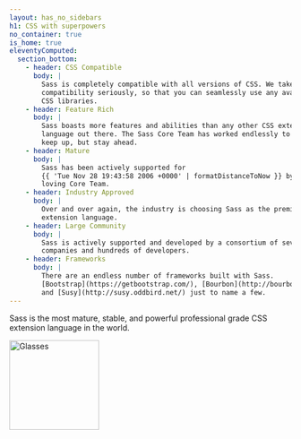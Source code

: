 ```yaml
---
layout: has_no_sidebars
h1: CSS with superpowers
no_container: true
is_home: true
eleventyComputed:
  section_bottom:
    - header: CSS Compatible
      body: |
        Sass is completely compatible with all versions of CSS. We take this
        compatibility seriously, so that you can seamlessly use any available
        CSS libraries.
    - header: Feature Rich
      body: |
        Sass boasts more features and abilities than any other CSS extension
        language out there. The Sass Core Team has worked endlessly to not only
        keep up, but stay ahead.
    - header: Mature
      body: |
        Sass has been actively supported for
        {{ 'Tue Nov 28 19:43:58 2006 +0000' | formatDistanceToNow }} by its
        loving Core Team.
    - header: Industry Approved
      body: |
        Over and over again, the industry is choosing Sass as the premier CSS
        extension language.
    - header: Large Community
      body: |
        Sass is actively supported and developed by a consortium of several tech
        companies and hundreds of developers.
    - header: Frameworks
      body: |
        There are an endless number of frameworks built with Sass.
        [Bootstrap](https://getbootstrap.com/), [Bourbon](http://bourbon.io/),
        and [Susy](http://susy.oddbird.net/) just to name a few.
---
```


<div class="sl-l-grid sl-l-grid--full sl-l-large-grid--fit sl-l-large-grid--center sl-l-large-grid--gutters-large">
  <div class="sl-l-grid__column">
    <p class="sl-c-introduction">
      Sass is the most mature, stable, and powerful professional grade CSS extension language in the world.
    </p>
  </div>
  <p class="sl-l-grid__column">
    <img height="160" alt="Glasses" src="/assets/img/illustrations/glasses.svg">
  </p>
</div>
